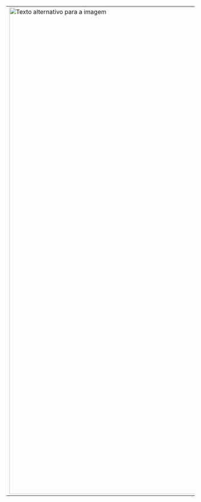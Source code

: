 <table>
  <tr>
    <td valign="top">
      <img src=https://i.pinimg.com/originals/45/40/cf/4540cfd8909197c2559dd30a7234f63e.gif alt="Texto alternativo para a imagem" width="1300px" />
    </td>
    <td valign="top">
    <h1>Sobre mim
      <h3>Olá, eu sou o Lucas Silva 👋</h3>
      <p>
        Sou um desenvolvedor de software apaixonado por tecnologia e por resolver problemas complexos. Atualmente, estou focado em aprender mais sobre desenvolvimento backend com Node.js e bancos de dados NoSQL.
        <br><br>
        - 🔭 Atualmente trabalhando em um projeto pessoal de finanças.
        <br>
        - 🌱 Aprendendo sobre Arquitetura de Microsserviços.
        <br>
        - 📫 Como me encontrar: <a href="URL_DO_SEU_LINKEDIN">LinkedIn</a>
      </p>
    </td>
  </tr>
</table>
